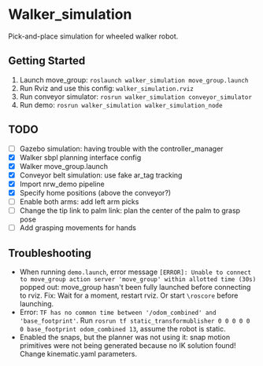 # Walker_simulation

Pick-and-place simulation for wheeled walker robot.

## Getting Started

1. Launch move_group: ```roslaunch walker_simulation move_group.launch```
2. Run Rviz and use this config: ```walker_simulation.rviz```
3. Run conveyor simulator: ```rosrun walker_simulation conveyor_simulator```
4. Run demo: ```rosrun walker_simulation walker_simulation_node```

## TODO

- [ ] Gazebo simulation: having trouble with the controller_manager
- [x] Walker sbpl planning interface config
- [x] Walker move_group.launch
- [x] Conveyor belt simulation: use fake ar_tag tracking
- [x] Import nrw_demo pipeline
- [x] Specify home positions (above the conveyor?)
- [ ] Enable both arms: add left arm picks
- [ ] Change the tip link to palm link: plan the center of the palm to grasp pose
- [ ] Add grasping movements for hands

## Troubleshooting

- When running ```demo.launch```, error message ```[ERROR]: Unable to connect to move_group action server 'move_group' within allotted time (30s)``` popped out: move_group hasn't been fully launched before connecting to rviz. Fix: Wait for a moment, restart rviz. Or start `\roscore` before launching.
- Error: ```TF has no common time between '/odom_combined' and 'base_footprint'```. Run ```rosrun tf static_transformublisher 0 0 0 0 0 0 base_footprint odom_combined 13```, assume the robot is static.
- Enabled the snaps, but the planner was not using it: snap motion primitives were not being generated because no IK solution found! Change kinematic.yaml parameters.
